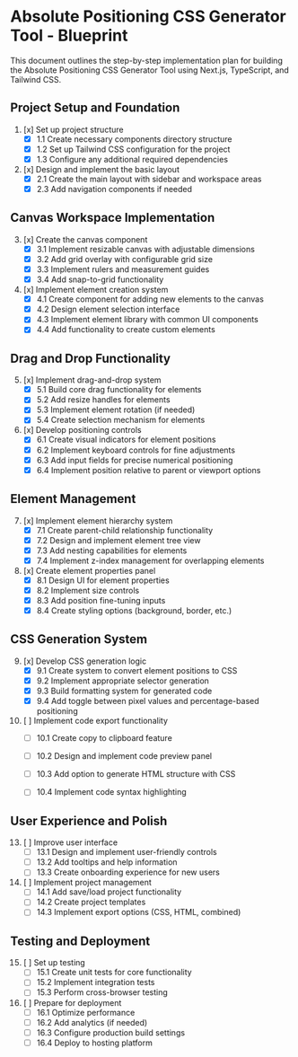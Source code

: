# Absolute Positioning CSS Generator Tool - Blueprint

This document outlines the step-by-step implementation plan for building the Absolute Positioning CSS Generator Tool using Next.js, TypeScript, and Tailwind CSS.

## Project Setup and Foundation

1. [x] Set up project structure
   - [x] 1.1 Create necessary components directory structure
   - [x] 1.2 Set up Tailwind CSS configuration for the project
   - [x] 1.3 Configure any additional required dependencies

2. [x] Design and implement the basic layout
   - [x] 2.1 Create the main layout with sidebar and workspace areas
   - [x] 2.3 Add navigation components if needed

## Canvas Workspace Implementation

3. [x] Create the canvas component
   - [x] 3.1 Implement resizable canvas with adjustable dimensions
   - [x] 3.2 Add grid overlay with configurable grid size
   - [x] 3.3 Implement rulers and measurement guides
   - [x] 3.4 Add snap-to-grid functionality

4. [x] Implement element creation system
   - [x] 4.1 Create component for adding new elements to the canvas
   - [x] 4.2 Design element selection interface
   - [x] 4.3 Implement element library with common UI components
   - [x] 4.4 Add functionality to create custom elements

## Drag and Drop Functionality

5. [x] Implement drag-and-drop system
   - [x] 5.1 Build core drag functionality for elements
   - [x] 5.2 Add resize handles for elements
   - [x] 5.3 Implement element rotation (if needed)
   - [x] 5.4 Create selection mechanism for elements

6. [x] Develop positioning controls
   - [x] 6.1 Create visual indicators for element positions
   - [x] 6.2 Implement keyboard controls for fine adjustments
   - [x] 6.3 Add input fields for precise numerical positioning
   - [x] 6.4 Implement position relative to parent or viewport options

## Element Management

7. [x] Implement element hierarchy system
   - [x] 7.1 Create parent-child relationship functionality
   - [x] 7.2 Design and implement element tree view
   - [x] 7.3 Add nesting capabilities for elements
   - [x] 7.4 Implement z-index management for overlapping elements

8. [x] Create element properties panel
   - [x] 8.1 Design UI for element properties
   - [x] 8.2 Implement size controls
   - [x] 8.3 Add position fine-tuning inputs
   - [x] 8.4 Create styling options (background, border, etc.)

## CSS Generation System

9. [x] Develop CSS generation logic
   - [x] 9.1 Create system to convert element positions to CSS
   - [x] 9.2 Implement appropriate selector generation
   - [x] 9.3 Build formatting system for generated code
   - [x] 9.4 Add toggle between pixel values and percentage-based positioning

10. [ ] Implement code export functionality
    - [ ] 10.1 Create copy to clipboard feature
    - [ ] 10.2 Design and implement code preview panel
    - [ ] 10.3 Add option to generate HTML structure with CSS
    - [ ] 10.4 Implement code syntax highlighting


## User Experience and Polish

13. [ ] Improve user interface
    - [ ] 13.1 Design and implement user-friendly controls
    - [ ] 13.2 Add tooltips and help information
    - [ ] 13.3 Create onboarding experience for new users

14. [ ] Implement project management
    - [ ] 14.1 Add save/load project functionality
    - [ ] 14.2 Create project templates
    - [ ] 14.3 Implement export options (CSS, HTML, combined)

## Testing and Deployment

15. [ ] Set up testing
    - [ ] 15.1 Create unit tests for core functionality
    - [ ] 15.2 Implement integration tests
    - [ ] 15.3 Perform cross-browser testing

16. [ ] Prepare for deployment
    - [ ] 16.1 Optimize performance
    - [ ] 16.2 Add analytics (if needed)
    - [ ] 16.3 Configure production build settings
    - [ ] 16.4 Deploy to hosting platform 